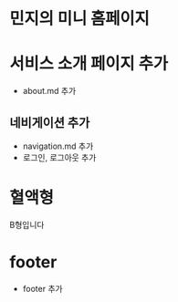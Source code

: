 # 민지의 미니 홈페이지

# 서비스 소개 페이지 추가

- about.md 추가

## 네비게이션 추가

- navigation.md 추가
- 로그인, 로그아웃 추가

# 혈액형

B형입니다

# footer

- footer 추가
